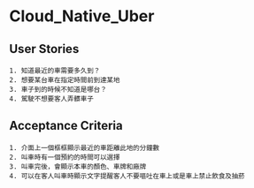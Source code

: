# Cloud_Native_Uber

## User Stories
    1. 知道最近的車需要多久到？
    2. 想要某台車在指定時間前到達某地
    3. 車子到的時候不知道是哪台？
    4. 駕駛不想要客人弄髒車子
## Acceptance Criteria
    1. 介面上一個框框顯示最近的車距離此地的分鐘數
    2. 叫車時有一個預約的時間可以選擇
    3. 叫車完後，會顯示本車的顏色、車牌和廠牌
    4. 可以在客人叫車時顯示文字提醒客人不要嘔吐在車上或是車上禁止飲食及抽菸